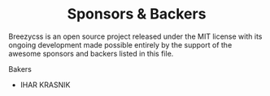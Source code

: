 <h1 align="center">Sponsors &amp; Backers</h1>

Breezycss is an open source project released under the MIT license with its ongoing development made possible entirely by the support of the awesome sponsors and backers listed in this file.

Bakers
- IHAR KRASNIK
